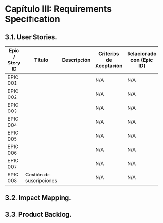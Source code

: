 # Capítulo III: Requirements Specification

## 3.1. User Stories.

| Epic / Story ID | Título | Descripción | Criterios de Aceptación | Relacionado con (Epic ID) |
|-----------------|--------|-------------|--------------------------|--------------------------|
| EPIC 001 | ||N/A|N/A|
| EPIC 002 | ||N/A|N/A|
| EPIC 003 | ||N/A|N/A|
| EPIC 004 | ||N/A|N/A|
| EPIC 005 | ||N/A|N/A|
| EPIC 006 | ||N/A|N/A|
| EPIC 007 | ||N/A|N/A|
| EPIC 008 | Gestión de suscripciones||N/A|N/A|

## 3.2. Impact Mapping.

## 3.3. Product Backlog.